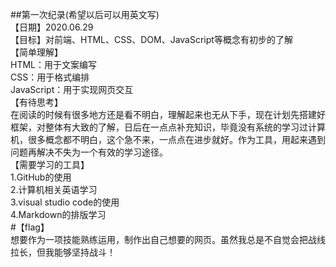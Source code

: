 ##第一次纪录(希望以后可以用英文写)  
【日期】2020.06.29  
【目标】对前端、HTML、CSS、DOM、JavaScript等概念有初步的了解  
【简单理解】  
HTML：用于文案编写  
CSS：用于格式编排  
JavaScript：用于实现网页交互  
【有待思考】  
在阅读的时候有很多地方还是看不明白，理解起来也无从下手，现在计划先搭建好框架，对整体有大致的了解，日后在一点点补充知识，毕竟没有系统的学习过计算机，很多概念都不明白，这个急不来，一点点在进步就好。作为工具，用起来遇到问题再解决不失为一个有效的学习途径。  
【需要学习的工具】  
1.GitHub的使用  
2.计算机相关英语学习  
3.visual studio code的使用  
4.Markdown的排版学习  
#【flag】  
想要作为一项技能熟练运用，制作出自己想要的网页。虽然我总是不自觉会把战线拉长，但我能够坚持战斗！
